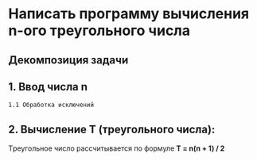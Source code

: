 # Написать программу вычисления n-ого треугольного числа
## Декомпозиция задачи

## 1. Ввод числа n
	1.1 Обработка исключений
## 2. Вычисление Т (треугольного числа):
Tреугольное число рассчитывается по формуле **T = n(n + 1) / 2**